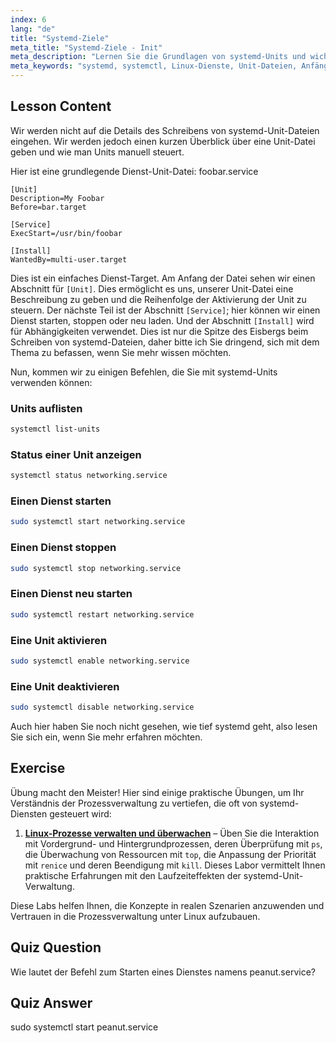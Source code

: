 ```yaml
---
index: 6
lang: "de"
title: "Systemd-Ziele"
meta_title: "Systemd-Ziele - Init"
meta_description: "Lernen Sie die Grundlagen von systemd-Units und wichtige systemctl-Befehle. Verstehen Sie, wie Sie Dienste verwalten, Status anzeigen und Units in Linux aktivieren. Beginnen Sie Ihre Reise!"
meta_keywords: "systemd, systemctl, Linux-Dienste, Unit-Dateien, Anfänger, Tutorial, Anleitung, Linux-Befehle"
---
```


## Lesson Content

Wir werden nicht auf die Details des Schreibens von systemd-Unit-Dateien eingehen. Wir werden jedoch einen kurzen Überblick über eine Unit-Datei geben und wie man Units manuell steuert.

Hier ist eine grundlegende Dienst-Unit-Datei: foobar.service

```
[Unit]
Description=My Foobar
Before=bar.target

[Service]
ExecStart=/usr/bin/foobar

[Install]
WantedBy=multi-user.target
```

Dies ist ein einfaches Dienst-Target. Am Anfang der Datei sehen wir einen Abschnitt für `[Unit]`. Dies ermöglicht es uns, unserer Unit-Datei eine Beschreibung zu geben und die Reihenfolge der Aktivierung der Unit zu steuern. Der nächste Teil ist der Abschnitt `[Service]`; hier können wir einen Dienst starten, stoppen oder neu laden. Und der Abschnitt `[Install]` wird für Abhängigkeiten verwendet. Dies ist nur die Spitze des Eisbergs beim Schreiben von systemd-Dateien, daher bitte ich Sie dringend, sich mit dem Thema zu befassen, wenn Sie mehr wissen möchten.

Nun, kommen wir zu einigen Befehlen, die Sie mit systemd-Units verwenden können:

### Units auflisten

```bash
systemctl list-units
```

### Status einer Unit anzeigen

```bash
systemctl status networking.service
```

### Einen Dienst starten

```bash
sudo systemctl start networking.service
```

### Einen Dienst stoppen

```bash
sudo systemctl stop networking.service
```

### Einen Dienst neu starten

```bash
sudo systemctl restart networking.service
```

### Eine Unit aktivieren

```bash
sudo systemctl enable networking.service
```

### Eine Unit deaktivieren

```bash
sudo systemctl disable networking.service
```

Auch hier haben Sie noch nicht gesehen, wie tief systemd geht, also lesen Sie sich ein, wenn Sie mehr erfahren möchten.

## Exercise

Übung macht den Meister! Hier sind einige praktische Übungen, um Ihr Verständnis der Prozessverwaltung zu vertiefen, die oft von systemd-Diensten gesteuert wird:

1. **[Linux-Prozesse verwalten und überwachen](https://labex.io/de/labs/comptia-manage-and-monitor-linux-processes-590864)** – Üben Sie die Interaktion mit Vordergrund- und Hintergrundprozessen, deren Überprüfung mit `ps`, die Überwachung von Ressourcen mit `top`, die Anpassung der Priorität mit `renice` und deren Beendigung mit `kill`. Dieses Labor vermittelt Ihnen praktische Erfahrungen mit den Laufzeiteffekten der systemd-Unit-Verwaltung.

Diese Labs helfen Ihnen, die Konzepte in realen Szenarien anzuwenden und Vertrauen in die Prozessverwaltung unter Linux aufzubauen.

## Quiz Question

Wie lautet der Befehl zum Starten eines Dienstes namens peanut.service?

## Quiz Answer

sudo systemctl start peanut.service
